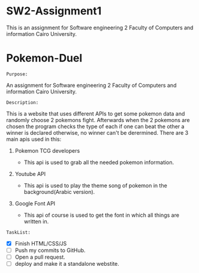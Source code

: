 # SW2-Assignment1
This is an assignment for Software engineering 2 Faculty of Computers and information Cairo University.


# Pokemon-Duel


`Purpose:`


An assignment for Software engineering 2 Faculty of Computers and information Cairo University.


``Description:``

This is a website that uses different APIs to get some pokemon data and randomly choose 2 pokemons fight. Afterwards when the 2 pokemons are chosen the program checks the type of each if one can beat the other a winner is declared otherwise, no winner can't be derermined.
There are 3 main apis used in this:



1. Pokemon TCG developers
    - This api is used to grab all the needed pokemon information.
     
     
2. Youtube API
    - This api is used to play the theme song of pokemon in the background(Arabic version).
     
     
3. Google Font API
    - This api of course is used to get the font in which all things are written in.


`TaskList:`


- [x] Finish HTML/CSS/JS
- [ ] Push my commits to GitHub.
- [ ] Open a pull request.
- [ ] deploy and make it a standalone webstite.
